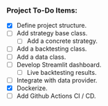 ### Project To-Do Items:
- [X] Define project structure.
- [ ] Add strategy base class.
  - [ ] Add a concrete strategy.
- [ ] Add a backtesting class.
- [ ] Add a data class.
- [ ] Develop Streamlit dashboard.
  - [ ] Live backtesting results.
- [ ] Integrate with data provider.
- [X] Dockerize.
- [ ] Add Github Actions CI / CD. 
